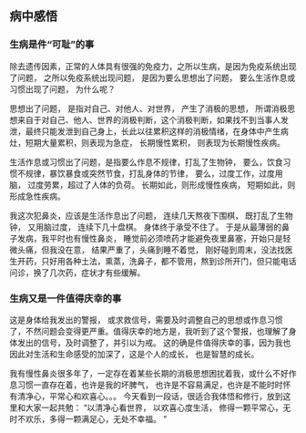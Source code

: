 ## 病中感悟

### 生病是件“可耻”的事

除去遗传因素，正常的人体具有很强的免疫力，之所以生病，是因为免疫系统出现了问题， 之所以免疫系统出现问题， 是因为要么思想出了问题， 要么生活作息或习惯出现了问题， 为什么呢？

思想出了问题， 是指对自己、对他人、对世界， 产生了消极的思想， 所谓消极思想来自于对自己、他人、世界的消极判断，这个消极判断，如果找不到当事人发泄，最终只能发泄到自己身上，长此以往累积这样的消极情绪，在身体中产生病灶，短期大量累积，则表现为急症， 长期慢性累积， 则表现为长期慢性疾病。 

生活作息或习惯出了问题，是指要么作息不规律，打乱了生物钟， 要么，饮食习惯不规律，暴饮暴食或突然节食，打乱身体的节律， 要么，过度工作，过度用脑， 过度劳累，超过了人体的负荷。  长期如此，则形成慢性疾病， 短期如此，则形成急性疾病。 

我这次犯鼻炎，应该是生活作息出了问题， 连续几天熬夜下围棋， 既打乱了生物钟， 又用脑过度， 连续下几十盘棋。 身体终于承受不住了。 于是从最薄弱的鼻子发病，我平时也有慢性鼻炎， 睡觉前必须喷药才能避免夜里鼻塞，开始只是轻微头痛，但我没在意， 结果严重了，头痛到睡不着觉， 刚好碰到周末，没法找医生开药，只好用各种土法，熏蒸，洗鼻子，都不管用，熬到诊所开门，但只能电话问诊，换了几次药，症状才有些缓解。 

### 生病又是一件值得庆幸的事

这是身体给我发出的警报， 或求救信号，需要及时调整自己的思想或作息习惯了，不然问题会变得更严重。值得庆幸的地方是，我听到了这个警报，也理解了身体发出的信号，及时调整了，并引以为戒。 这的确是件值得庆幸的事，因为我也因此对生活和生命感受的加深了，这是个人的成长， 也是智慧的成长。 

我有慢性鼻炎很多年了，一定存在着某些长期的消极思想困扰着我，或什么不好作息习惯一直存在着，也许是我的坏脾气， 也许是不容易满足，也许是不能时时怀有清净心，平常心和欢喜心。。。 今天看到一段话，很适合我体悟和修行，放到这里和大家一起共勉： “以清净心看世界， 以欢喜心度生活， 修得一颗平常心，无时不欢乐，多得一颗满足心，无处不幸福。 ” 


